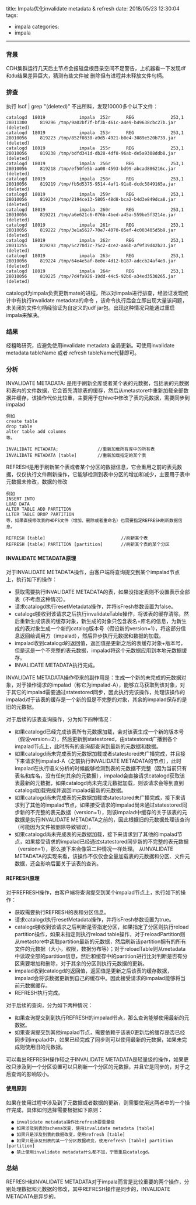 

title: Impala优化invalidate metadata & refresh
date: 2018/05/23 12:30:04
tags:
- impala
categories:
- impala

---

### 背景

CDH集群运行几天后主节点会报磁盘根目录空间不足警告，上机器看一下发现df和du结果差异巨大，猜测有些文件被
删除但有进程并未释放文件句柄。

<!--more-->

### 排查

执行 lsof | grep "(deleted)"
不出所料，发现10000多个以下文件：

```
catalogd  18019             impala  252r      REG              253,1  28011300     819296 /tmp/9a02bf7f-bf3b-461c-a4e9-b49638cbc27b.jar (deleted)
catalogd  18019             impala  253r      REG              253,1  28010056     819223 /tmp/852f0830-a9d5-4921-b0e4-3089e520b739.jar (deleted)
catalogd  18019             impala  255r      REG              253,1  28010056     819238 /tmp/bdfd341d-db28-4df8-96ab-de5a9308ddb8.jar (deleted)
catalogd  18019             impala  256r      REG              253,1  28010056     819218 /tmp/ef50fe5b-aa08-4593-bd99-abcad886216c.jar (deleted)
catalogd  18019             impala  258r      REG              253,1  28010056     819219 /tmp/fb5d5375-9514-4af1-91a8-dcdc5849165a.jar (deleted)
catalogd  18019             impala  259r      REG              253,1  28010056     819234 /tmp/2194ce13-5805-48d8-bca2-b4d3e849dca8.jar (deleted)
catalogd  18019             impala  260r      REG              253,1  28010056     819221 /tmp/a6e621c6-076b-4bed-a45a-559be5f3214e.jar (deleted)
catalogd  18019             impala  261r      REG              253,1  28010056     819222 /tmp/3e1a5627-70e7-4070-85ef-4c003405d5b9.jar (deleted)
catalogd  18019             impala  262r      REG              253,1  28011255     819293 /tmp/5c270d7c-75c2-4ce2-aa6b-af9f39d42b23.jar (deleted)
catalogd  18019             impala  263r      REG              253,1  28010056     819224 /tmp/64e4e5af-8e0e-4d12-b187-adccb24af4e9.jar (deleted)
catalogd  18019             impala  264r      REG              253,1  28010056     819225 /tmp/7d4fa926-19dd-44c5-92b6-a34ed3530265.jar (deleted)
```

catalogd为impala负责更新mate的进程，所以对impala进行排查，经验证发现统计中有执行invalidate metadata的命令
，该命令执行后会立即出现大量该问题，未关闭的文件句柄经验证为自定义的udf jar包。出现这种情况只能通过重启impala来解决。

### 结果
经粗略研究，应避免使用invalidate metadata 全局更新。可使用invalidate metadata tableName 或者 refresh tableName代替即可。

### 分析

INVALIDATE METADATA: 是用于刷新全库或者某个表的元数据，包括表的元数据和表内的文件数据，它会首先清除表的缓存，然后从metastore中重新加载全部数据并缓存，该操作代价比较重，主要用于在hive中修改了表的元数据，需要同步到impalad

```
例如
create table
drop table
alter table add columns
等。

INVALIDATE METADATA;               //重新加载所有库中的所有表
INVALIDATE METADATA [table]        //重新加载指定的某个表

```

REFRESH是用于刷新某个表或者某个分区的数据信息，它会重用之前的表元数据，仅仅执行文件刷新操作，它能够检测到表中分区的增加和减少，主要用于表中元数据未修改，数据的修改

```
例如
INSERT INTO
LOAD DATA
ALTER TABLE ADD PARTITION
LLTER TABLE DROP PARTITION
等，如果直接修改表的HDFS文件（增加、删除或者重命名）也需要指定REFRESH刷新数据信息。

REFRESH [table]                             //刷新某个表
REFRESH [table] PARTITION [partition]       //刷新某个表的某个分区

```


#### INVALIDATE METADATA原理

对于INVALIDATE METADATA操作，由客户端将查询提交到某个impalad节点上，执行如下的操作：

- 获取需要执行INVALIDATE METADATA的表，如果没指定表则不设置表示全部表（不考虑这种情况）。
- 请求catalogd执行resetMetadata操作，并将isFresh参数设置为false。
- catalogd接收到该请求之后执行invalidateTable操作，将该表的缓存清除，然后重新生成该表的缓存对象，新生成的对象只包含表名+库名的信息，为新生成的表对象生成一个新的catalog版本号（假设新的version=1），将这部分信息返回给调用方（impalad），然后异步执行元数据和数据的加载。
- impalad收到catalogd的返回值，返回值是更新之后的表缓存对象+版本号，但是这是一个不完整的表元数据，impalad将这个元数据应用到本地元数据缓存。
- INVALIDATE METADATA执行完成。

INVALIDATE METADATA操作带来的副作用是：生成一个新的未完成的元数据对象，对于操作请求的impalad（称它为impalad-A），能够立马获取到该对象，对于其它的impalad需要通过statestored同步，因此执行完该操作，处理该操作的impalad对于该表的缓存是一个新的但是不完整的对象，其余的impalad保存的是旧的元数据。


对于后续的该表查询操作，分为如下四种情况：

- 如果catalogd已经完成该表所有元数据加载，会对该表生成一个新的版本号（假设version=2），然后更新到statestored，由statestored广播到各个impalad节点上，此时所有的查询都查询到最新的元数据和数据。
- 如果catalogd尚未完成表的元数据加载或者statestored未广播完成，并且接下来请求到impalad-A（之前执行INVALIDATE METADATA的节点），此时impalad在执行语义分析的时候能够检测到表的元数据不完整（因为当前只有表名和库名，没有任何其余的元数据），impalad会直接请求catalogd获取该表最新的元数据，如果catalogd尚未完成元数据加载，则该请求会等到直到catalogd加载完成并返回impalad最新的元数据。
- 如果catalogd尚未完成表的元数据加载或statestored未广播完成，接下来请求到了其他的impalad节点，如果接受请求的impalad尚未通过statestored同步新的不完整的表元数据（version=1），则该impalad中缓存的关于该表的元数据是执行INVALIDATE METADATA之前的，因此根据旧的元数据处理该查询（可能因为文件被删除导致错误）。
- 如果catalogd尚未完成表的元数据加载，接下来请求到了其他的impalad节点，如果接受请求的impalad已经通过statestored同步新的不完整的表元数据（version=1），那么接下来会像第二种情况一样处理。
从INVALIDATE METADATA的实现来看，该操作不仅仅会全量加载表的元数据和分区、文件元数据，还会影响后面关于该表的查询。


#### REFRESH原理

对于REFRESH操作，由客户端将查询提交到某个impalad节点上，执行如下的操作：

- 获取需要执行REFRESH的表和分区信息。
- 请求catalogd执行resetMetadata操作，并将isFresh参数设置为true。
- catalogd接收到该请求之后判断是否指定分区，如果指定了分区则执行reload partition操作，如果未指定则执行reload table操作，对于reloadPartition则从metastore中读取partition最新的元数据，然后刷新该partition拥有的所有文件的元数据（大小，权限，数据分布等）；对于reloadTable则从metadata中读取全部的partition信息，然后和缓存中的partition进行比对判断是否有分区需要增加和删除，对于其余的分区则执行元数据的更新。
- impalad收到catalogd的返回值，返回值是更新之后该表的缓存数据，impalad会将该数据更新到自己的缓存中。因此接受请求的impalad能够将当前元数据缓存。
- REFRESH执行完成。


对于后续的查询，分为如下两种情况：

- 如果查询提交到到执行REFRESH的impalad节点，那么查询能够使用最新的元数据。
- 如果查询提交到其他impalad节点，需要依赖于该表0更新后的缓存是否已经同步到impalad中，如果已经完成了同步则可以使用最新的元数据，如果未完成则使用旧的元数据。


可以看出REFRESH操作较之于INVALIDATE METADATA是轻量级的操作，如果更改只涉及到一个分区设置可以只刷新一个分区的元数据，并且它是同步的，对于之后查询的影响较小。

#### 使用原则

如果在使用过程中涉及到了元数据或者数据的更新，则需要使用这两者中的一个操作完成，具体如何选择需要根据如下原则：

```
  ● invalidate metadata操作比refresh要重量级
  ● 如果涉及到表的schema改变，使用invalidate metadata [table]
  ● 如果只是涉及到表的数据改变，使用refresh [table]
  ● 如果只是涉及到表的某一个分区数据改变，使用refresh [table] partition [partition]
  ● 禁止使用invalidate metadata什么都不加，宁愿重启catalogd。
```

### 总结

REFRESH和INVALIDATE METADATA对于impala而言是比较重要的两个操作，分别处理数据和元数据的修改，其中REFRESH操作是同步的，INVALIDATE METADATA是异步的。

